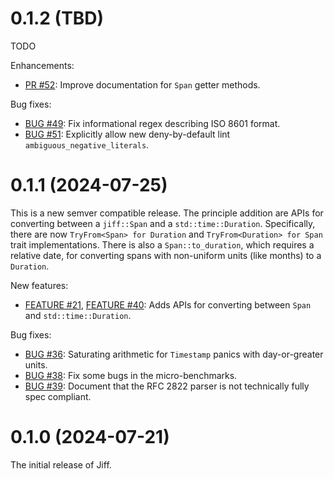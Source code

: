 0.1.2 (TBD)
===========
TODO

Enhancements:

* [PR #52](https://github.com/BurntSushi/jiff/pull/52):
Improve documentation for `Span` getter methods.

Bug fixes:

* [BUG #49](https://github.com/BurntSushi/jiff/pull/49):
Fix informational regex describing ISO 8601 format.
* [BUG #51](https://github.com/BurntSushi/jiff/pull/51):
Explicitly allow new deny-by-default lint `ambiguous_negative_literals`.


0.1.1 (2024-07-25)
==================
This is a new semver compatible release. The principle addition are APIs for
converting between a `jiff::Span` and a `std::time::Duration`. Specifically,
there are now `TryFrom<Span> for Duration` and `TryFrom<Duration> for Span`
trait implementations. There is also a `Span::to_duration`, which requires a
relative date, for converting spans with non-uniform units (like months) to a
`Duration`.

New features:

* [FEATURE #21](https://github.com/BurntSushi/jiff/issues/21),
  [FEATURE #40](https://github.com/BurntSushi/jiff/issues/40):
Adds APIs for converting between `Span` and `std::time::Duration`.

Bug fixes:

* [BUG #36](https://github.com/BurntSushi/jiff/issues/36):
Saturating arithmetic for `Timestamp` panics with day-or-greater units.
* [BUG #38](https://github.com/BurntSushi/jiff/issues/38):
Fix some bugs in the micro-benchmarks.
* [BUG #39](https://github.com/BurntSushi/jiff/issues/39):
Document that the RFC 2822 parser is not technically fully spec compliant.


0.1.0 (2024-07-21)
==================
The initial release of Jiff.

